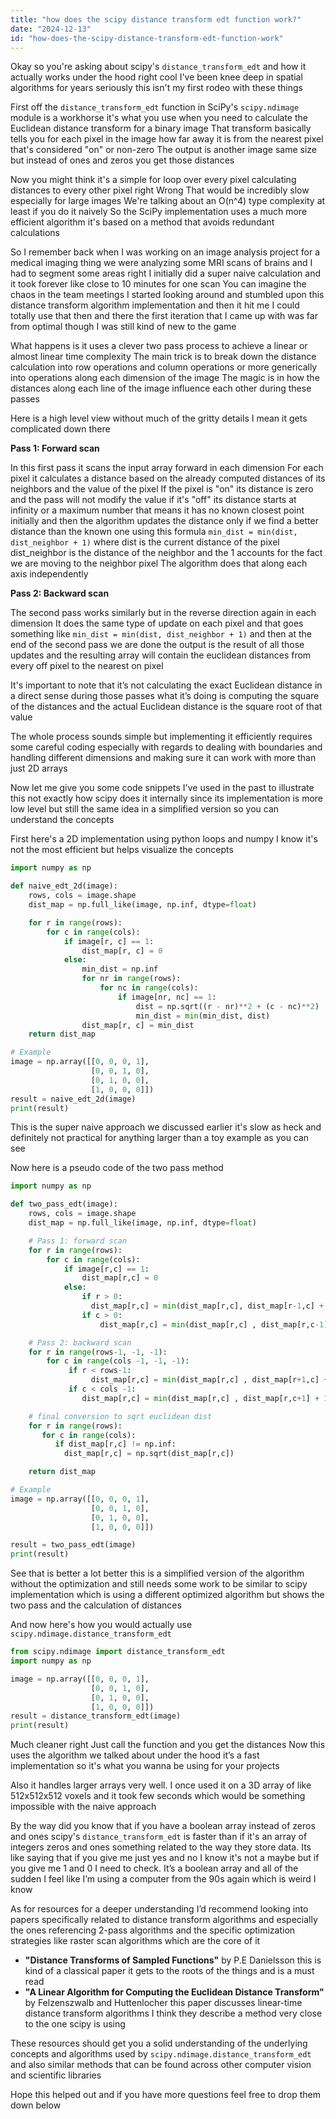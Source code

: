 ```yaml
---
title: "how does the scipy distance transform edt function work?"
date: "2024-12-13"
id: "how-does-the-scipy-distance-transform-edt-function-work"
---
```


Okay so you're asking about scipy's `distance_transform_edt` and how it actually works under the hood right cool I've been knee deep in spatial algorithms for years seriously this isn't my first rodeo with these things

First off the `distance_transform_edt` function in SciPy's `scipy.ndimage` module is a workhorse it's what you use when you need to calculate the Euclidean distance transform for a binary image That transform basically tells you for each pixel in the image how far away it is from the nearest pixel that's considered "on" or non-zero The output is another image same size but instead of ones and zeros you get those distances

Now you might think it's a simple for loop over every pixel calculating distances to every other pixel right Wrong That would be incredibly slow especially for large images We're talking about an O(n^4) type complexity at least if you do it naively So the SciPy implementation uses a much more efficient algorithm it's based on a method that avoids redundant calculations

So I remember back when I was working on an image analysis project for a medical imaging thing we were analyzing some MRI scans of brains and I had to segment some areas right I initially did a super naive calculation and it took forever like close to 10 minutes for one scan You can imagine the chaos in the team meetings I started looking around and stumbled upon this distance transform algorithm implementation and then it hit me I could totally use that then and there the first iteration that I came up with was far from optimal though I was still kind of new to the game

What happens is it uses a clever two pass process to achieve a linear or almost linear time complexity The main trick is to break down the distance calculation into row operations and column operations or more generically into operations along each dimension of the image The magic is in how the distances along each line of the image influence each other during these passes

Here is a high level view without much of the gritty details I mean it gets complicated down there

**Pass 1: Forward scan**

In this first pass it scans the input array forward in each dimension For each pixel it calculates a distance based on the already computed distances of its neighbors and the value of the pixel If the pixel is "on" its distance is zero and the pass will not modify the value if it's "off" its distance starts at infinity or a maximum number that means it has no known closest point initially and then the algorithm updates the distance only if we find a better distance than the known one using this formula `min_dist = min(dist, dist_neighbor + 1)` where dist is the current distance of the pixel dist_neighbor is the distance of the neighbor and the 1 accounts for the fact we are moving to the neighbor pixel The algorithm does that along each axis independently

**Pass 2: Backward scan**

The second pass works similarly but in the reverse direction again in each dimension It does the same type of update on each pixel and that goes something like `min_dist = min(dist, dist_neighbor + 1)` and then at the end of the second pass we are done the output is the result of all those updates and the resulting array will contain the euclidean distances from every off pixel to the nearest on pixel

It's important to note that it’s not calculating the exact Euclidean distance in a direct sense during those passes what it’s doing is computing the square of the distances and the actual Euclidean distance is the square root of that value

The whole process sounds simple but implementing it efficiently requires some careful coding especially with regards to dealing with boundaries and handling different dimensions and making sure it can work with more than just 2D arrays

Now let me give you some code snippets I've used in the past to illustrate this not exactly how scipy does it internally since its implementation is more low level but still the same idea in a simplified version so you can understand the concepts

First here's a 2D implementation using python loops and numpy I know it's not the most efficient but helps visualize the concepts

```python
import numpy as np

def naive_edt_2d(image):
    rows, cols = image.shape
    dist_map = np.full_like(image, np.inf, dtype=float)

    for r in range(rows):
        for c in range(cols):
            if image[r, c] == 1:
                dist_map[r, c] = 0
            else:
                min_dist = np.inf
                for nr in range(rows):
                    for nc in range(cols):
                        if image[nr, nc] == 1:
                            dist = np.sqrt((r - nr)**2 + (c - nc)**2)
                            min_dist = min(min_dist, dist)
                dist_map[r, c] = min_dist
    return dist_map

# Example
image = np.array([[0, 0, 0, 1],
                  [0, 0, 1, 0],
                  [0, 1, 0, 0],
                  [1, 0, 0, 0]])
result = naive_edt_2d(image)
print(result)
```

This is the super naive approach we discussed earlier it's slow as heck and definitely not practical for anything larger than a toy example as you can see

Now here is a pseudo code of the two pass method

```python
import numpy as np

def two_pass_edt(image):
    rows, cols = image.shape
    dist_map = np.full_like(image, np.inf, dtype=float)

    # Pass 1: forward scan
    for r in range(rows):
        for c in range(cols):
            if image[r,c] == 1:
                dist_map[r,c] = 0
            else:
                if r > 0:
                  dist_map[r,c] = min(dist_map[r,c], dist_map[r-1,c] + 1)
                if c > 0:
                    dist_map[r,c] = min(dist_map[r,c] , dist_map[r,c-1] + 1)

    # Pass 2: backward scan
    for r in range(rows-1, -1, -1):
        for c in range(cols -1, -1, -1):
             if r < rows-1:
                  dist_map[r,c] = min(dist_map[r,c] , dist_map[r+1,c] + 1)
             if c < cols -1:
                dist_map[r,c] = min(dist_map[r,c] , dist_map[r,c+1] + 1)

    # final conversion to sqrt euclidean dist
    for r in range(rows):
       for c in range(cols):
          if dist_map[r,c] != np.inf:
            dist_map[r,c] = np.sqrt(dist_map[r,c])

    return dist_map

# Example
image = np.array([[0, 0, 0, 1],
                  [0, 0, 1, 0],
                  [0, 1, 0, 0],
                  [1, 0, 0, 0]])

result = two_pass_edt(image)
print(result)
```

See that is better a lot better this is a simplified version of the algorithm without the optimization and still needs some work to be similar to scipy implementation which is using a different optimized algorithm but shows the two pass and the calculation of distances

And now here's how you would actually use `scipy.ndimage.distance_transform_edt`

```python
from scipy.ndimage import distance_transform_edt
import numpy as np

image = np.array([[0, 0, 0, 1],
                  [0, 0, 1, 0],
                  [0, 1, 0, 0],
                  [1, 0, 0, 0]])
result = distance_transform_edt(image)
print(result)
```

Much cleaner right Just call the function and you get the distances Now this uses the algorithm we talked about under the hood it’s a fast implementation so it's what you wanna be using for your projects

Also it handles larger arrays very well. I once used it on a 3D array of like 512x512x512 voxels and it took few seconds which would be something impossible with the naive approach

By the way did you know that if you have a boolean array instead of zeros and ones scipy's `distance_transform_edt` is faster than if it's an array of integers zeros and ones something related to the way they store data. Its like saying that if you give me just yes and no I know it's not a maybe but if you give me 1 and 0 I need to check. It’s a boolean array and all of the sudden I feel like I’m using a computer from the 90s again which is weird I know

As for resources for a deeper understanding I’d recommend looking into papers specifically related to distance transform algorithms and especially the ones referencing 2-pass algorithms and the specific optimization strategies like raster scan algorithms which are the core of it

*   **"Distance Transforms of Sampled Functions"** by P.E Danielsson this is kind of a classical paper it gets to the roots of the things and is a must read
*   **"A Linear Algorithm for Computing the Euclidean Distance Transform"** by Felzenszwalb and Huttenlocher this paper discusses linear-time distance transform algorithms I think they describe a method very close to the one scipy is using

These resources should get you a solid understanding of the underlying concepts and algorithms used by `scipy.ndimage.distance_transform_edt` and also similar methods that can be found across other computer vision and scientific libraries

Hope this helped out and if you have more questions feel free to drop them down below
